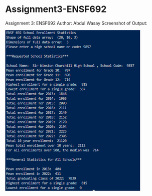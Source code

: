 # Assignment3-ENSF692
Assignment 3: ENSF692
Author: Abdul Wasay
Screenshot of Output:

![screenshot](assign3-pic1.png)
